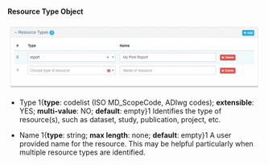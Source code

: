 #### Resource Type Object

![Resource Types Panel](/assets/reference/edit-objects/main/resourceType.png)

* <span class="md-element">Type</span> <i class="fa fa-asterisk required" title="Required"></i> 1{**type**: codelist (ISO MD_ScopeCode, ADIwg codes); **extensible**: YES; **multi-value**: NO; **default**: empty}1 Identifies the type of resource(s), such as dataset, study, publication, project, etc.  

* <span class="md-element">Name</span> 1{**type**: string; **max length**: none; **default**: empty}1 A user provided name for the resource.  This may be helpful particularly when multiple resource types are identified.